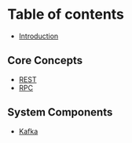 # Table of contents

* [Introduction](README.md)

## Core Concepts

* [REST](core-concepts/rest.md)
* [RPC](core-concepts/rpc.md)

## System Components

* [Kafka](system-components/kafka.md)
